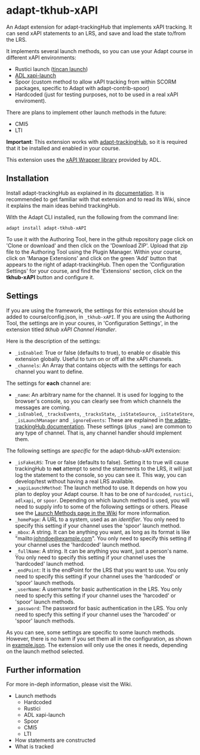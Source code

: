 # adapt-tkhub-xAPI

An Adapt extension for adapt-trackingHub that implements xAPI tracking. It can send xAPI statements to an LRS, and save and load the state to/from the LRS.

It implements several launch methods, so you can use your Adapt course in different xAPI environments:

- Rustici launch ([tincan launch](https://github.com/RusticiSoftware/launch/blob/master/lms_lrs.md))
- [ADL xapi-launch](https://github.com/adlnet/xapi-launch)
- Spoor (custom method to allow xAPI tracking from within SCORM packages, specific to Adapt with adapt-contrib-spoor)
- Hardcoded (just for testing purposes, not to be used in a real xAPI enviroment).

There are plans to implement other launch methods in the future:

- CMI5
- LTI


**Important**: This extension works with [adapt-trackingHub](#), so it is required that it be installed and enabled in your course.

This extension uses the [xAPI Wrapper library](https://github.com/adlnet/xAPIWrapper) provided by ADL.

## Installation

Install adapt-trackingHub as explained in its [documentation](https://github.com/Acutilis/adapt-trackingHub/blob/master/README.md). It is recommended to get familiar with that extension and to read its Wiki, since it explains the main ideas behind trackingHub.

With the Adapt CLI installed, run the following from the command line:

`adapt install adapt-tkhub-xAPI`

To use it with the Authoring Tool, here in the github repository page click on 'Clone or download' and then click on the  'Download ZIP'. Upload that zip file to the Authoring Tool using the Plugin Manager. Within your course, click on 'Manage Extensions' and click on the green 'Add' button that appears to the right of adapt-trackingHub. Then open the 'Configuration Settings' for your course, and find the 'Extensions' section, click on the **tkhub-xAPI** button and configure it. 


## Settings

If you are using the framework, the settings for this extension should be added to course/config.json, in `_tkhub-xAPI`. If you are using the Authoring Tool, the settings are in your coures, in 'Configuration Settings', in the extension titled _tkhub xAPI Channel Handler_.

Here is the description of the settings:

- `_isEnabled`: True or false (defaults to true), to enable or disable this extension globally. Useful to turn on or off all the xAPI channels.
- `_channels`: An Array that contains objects with the settings for each channel you want to define.

The settings for **each** channel are:

- `_name`: An arbitrary name for the channel. It is used for logging to the browser's console, so you can clearly see from which channels the messages are coming.
- `_isEnabled`, `_tracksEvents`, `_tracksState`, `_isStateSource`, `_isStateStore`, `_isLaunchManager` and `_ignoreEvents`: These are explained in [the adatp-trackingHub documentation](https://github.com/Acutilis/adapt-trackingHub/blob/master/README.md). These settings (plus `_name`) are common to any type of channel. That is, any channel handler should implement them.

The following settings are _specific_ for the adapt-tkhub-xAPI extension:

- `_isFakeLRS`: True or false (defaults to false). Setting it to true will cause trackingHub to **not** attempt to send the statements to the LRS, it will just log the statement to the console, so you can see it. This way, you can develop/test without having a real LRS available.
- `_xapiLaunchMethod`: The launch method to use. It depends on how you plan to deploy your Adapt course. It has to be one of `hardcoded`, `rustici`, `adlxapi`, or `spoor`. Depending on which launch method is used, you will need to supply info to some of the following settings or others. Please see the [Launch Methods page in the Wiki](https://github.com/Acutilis/adapt-tkhub-xAPI/wiki/4.-Launch-Methods) for more information.
- `_homePage`: A URL to a system, used as an _identifier_. You only need to specify this setting if your channel uses the 'spoor' launch method.
- `_mbox`: A string. It can be anything you want, as long as its format is like "mailto:johndoe@example.com". You only need to specify this setting if your channel uses the 'hardcoded' launch method.
- `_fullName`: A string. It can be anything you want, just a person's name. You only need to specify this setting if your channel uses the 'hardcoded' launch method.
- `_endPoint`: It is the endPoint for the LRS that you want to use. You only need to specify this setting if your channel uses the 'hardcoded' or 'spoor' launch methods.
- `_userName`: A username for basic authentication in the LRS. You only need to specfy this setting if your channel uses the 'harcoded' or 'spoor' launch methods.
- `_password`: The password for basic authentication in the LRS.  You only need to specfy this setting if your channel uses the 'harcoded' or 'spoor' launch methods.

As you can see, some settings are specific to some launch methods. However, there is no harm if you set them all in the configuration, as shown in [example.json](#). The extension will only use the ones it needs, depending on the launch method selected.

## Further information

For more in-deph information, please visit the Wiki.

- Launch methods
    - Hardcoded
    - Rustici
    - ADL xapi-launch
    - Spoor
    - CMI5
    - LTI
- How statements are constructed
- What is tracked

